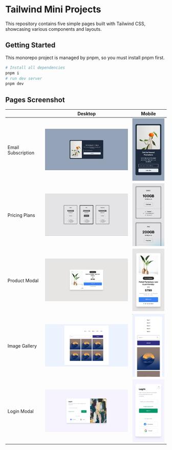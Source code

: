 # Tailwind Mini Projects

This repository contains five simple pages built with Tailwind CSS, showcasing various components and layouts.

## Getting Started

This monorepo project is managed by pnpm, so you must install pnpm first.

```bash
# Install all dependencies
pnpm i
# run dev server
pnpm dev
```

## Pages Screenshot

|                    | Desktop                               | Mobile                                |
| ------------------ | ------------------------------------- | ------------------------------------- |
| Email Subscription | <img src="./docs/1l.png" width="450"> | <img src="./docs/1s.png" width="150"> |
| Pricing Plans      | <img src="./docs/2l.png" width="450"> | <img src="./docs/2s.png" width="150"> |
| Product Modal      | <img src="./docs/3l.png" width="450"> | <img src="./docs/3s.png" width="150"> |
| Image Gallery      | <img src="./docs/4l.png" width="450"> | <img src="./docs/4s.png" width="150"> |
| Login Modal        | <img src="./docs/5l.png" width="450"> | <img src="./docs/5s.png" width="150"> |
